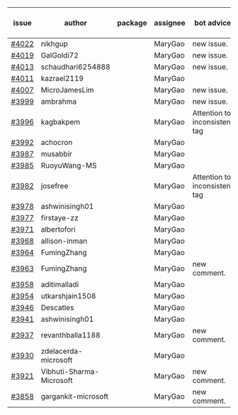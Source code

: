 | issue | author | package | assignee | bot advice | created date of issue | target release date | date from target |
| ------ | ------ | ------ | ------ | ------ | ------ | ------ | :-----: |
| [#4022](https://github.com/Azure/sdk-release-request/issues/4022) | nikhgup |  | MaryGao | new issue. | 04-06 | 04-28 |  |
| [#4019](https://github.com/Azure/sdk-release-request/issues/4019) | GalGoldi72 |  | MaryGao | new issue. | 04-04 | 04-28 |  |
| [#4013](https://github.com/Azure/sdk-release-request/issues/4013) | schaudhari6254888 |  | MaryGao | new issue. | 04-04 | 04-28 |  |
| [#4011](https://github.com/Azure/sdk-release-request/issues/4011) | kazrael2119 |  | MaryGao |  | 04-04 |  | 0 |
| [#4007](https://github.com/Azure/sdk-release-request/issues/4007) | MicroJamesLim |  | MaryGao | new issue. | 03-31 | 04-28 |  |
| [#3999](https://github.com/Azure/sdk-release-request/issues/3999) | ambrahma |  | MaryGao | new issue. | 03-27 | 04-28 |  |
| [#3996](https://github.com/Azure/sdk-release-request/issues/3996) | kagbakpem |  | MaryGao | Attention to inconsistent tag | 03-26 | 04-28 |  |
| [#3992](https://github.com/Azure/sdk-release-request/issues/3992) | achocron |  | MaryGao |  | 03-24 | 04-28 |  |
| [#3987](https://github.com/Azure/sdk-release-request/issues/3987) | musabbir |  | MaryGao |  | 03-23 | 04-28 |  |
| [#3985](https://github.com/Azure/sdk-release-request/issues/3985) | RuoyuWang-MS |  | MaryGao |  | 03-23 | 04-28 |  |
| [#3982](https://github.com/Azure/sdk-release-request/issues/3982) | josefree |  | MaryGao | Attention to inconsistent tag | 03-23 | 04-28 |  |
| [#3978](https://github.com/Azure/sdk-release-request/issues/3978) | ashwinisingh01 |  | MaryGao |  | 03-23 | 04-28 |  |
| [#3977](https://github.com/Azure/sdk-release-request/issues/3977) | firstaye-zz |  | MaryGao |  | 03-22 | 04-28 |  |
| [#3971](https://github.com/Azure/sdk-release-request/issues/3971) | albertofori |  | MaryGao |  | 03-22 | 04-28 |  |
| [#3968](https://github.com/Azure/sdk-release-request/issues/3968) | allison-inman |  | MaryGao |  | 03-22 | 04-28 |  |
| [#3964](https://github.com/Azure/sdk-release-request/issues/3964) | FumingZhang |  | MaryGao |  | 03-22 | 04-28 |  |
| [#3963](https://github.com/Azure/sdk-release-request/issues/3963) | FumingZhang |  | MaryGao | new comment. | 03-22 | 04-28 |  |
| [#3958](https://github.com/Azure/sdk-release-request/issues/3958) | aditimalladi |  | MaryGao |  | 03-21 | 04-28 |  |
| [#3954](https://github.com/Azure/sdk-release-request/issues/3954) | utkarshjain1508 |  | MaryGao |  | 03-21 | 04-28 |  |
| [#3946](https://github.com/Azure/sdk-release-request/issues/3946) | Descatles |  | MaryGao |  | 03-17 | 04-28 |  |
| [#3941](https://github.com/Azure/sdk-release-request/issues/3941) | ashwinisingh01 |  | MaryGao |  | 03-16 | 04-28 |  |
| [#3937](https://github.com/Azure/sdk-release-request/issues/3937) | revanthballa1188 |  | MaryGao | new comment. | 03-16 | 04-28 |  |
| [#3930](https://github.com/Azure/sdk-release-request/issues/3930) | zdelacerda-microsoft |  | MaryGao |  | 03-15 | 04-28 |  |
| [#3921](https://github.com/Azure/sdk-release-request/issues/3921) | Vibhuti-Sharma-Microsoft |  | MaryGao | new comment. | 03-10 | 04-28 |  |
| [#3858](https://github.com/Azure/sdk-release-request/issues/3858) | gargankit-microsoft |  | MaryGao | new comment. | 03-02 | 03-24 |  |
